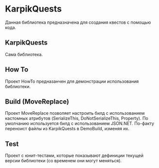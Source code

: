 # KarpikQuests
Данная библиотека предназначена для создания квестов с помощью кода.

## KarpikQuests
Сама библиотека.

## How To
Проект HowTo предназанчен для демонстрации использования библиотеки.

## Build (MoveReplace)
Проект MoveReplace позволяет настроить билд с использованием кастомных атрибутов (SerializeThis, DoNotSerializeThis, Property). По умолчанию используется билд с использованием JSON.NET. По-факту переноист файлы из KarpikQuests в DemoBuild, изменяя их.

## Test
Проект с юнит-тестами, которые показывают дефиниции текущей версии библиотеки (со временем они могут меняться).